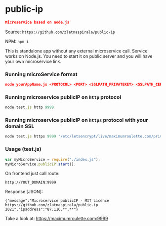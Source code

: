 # public-ip

```json
Microservice based on node.js
```
Source:
`https://github.com/zlatnaspirala/public-ip`

NPM:
`npm i `

This is standalone app without any external microservice call. Service works on Node.js. You need to start it on public server and you will have your own microservice link.

### Running microService format
```json
node yourAppName.js <PROTOCOL> <PORT> <SSLPATH_PRIVATEKEY> <SSLPATH_CERT>
```

### Running microservice publicIP on `http` protocol
```js
node test.js http 9999
```

### Running microservice publicIP on `https` protocol with your domain SSL
```js
node test.js https 9999 "/etc/letsencrypt/live/maximumroulette.com/privkey.pem" "/etc/letsencrypt/live/maximumroulette.com/fullchain.pem"
```

### Usage (test.js)
```js
var myMicroService = require("./index.js");
myMicroService.publicIP.start();
```

On frontend just call route:

```
http://YOUT_DOMAIN:9999
```

Response [JSON]:
```
{"message":"Microservice publicIP - MIT Licence https://github.com/zlatnaspirala/public-ip 2021","ipaddress":"87.116.**.**"}
```

Take a look at:
https://maximumroulette.com:9999
